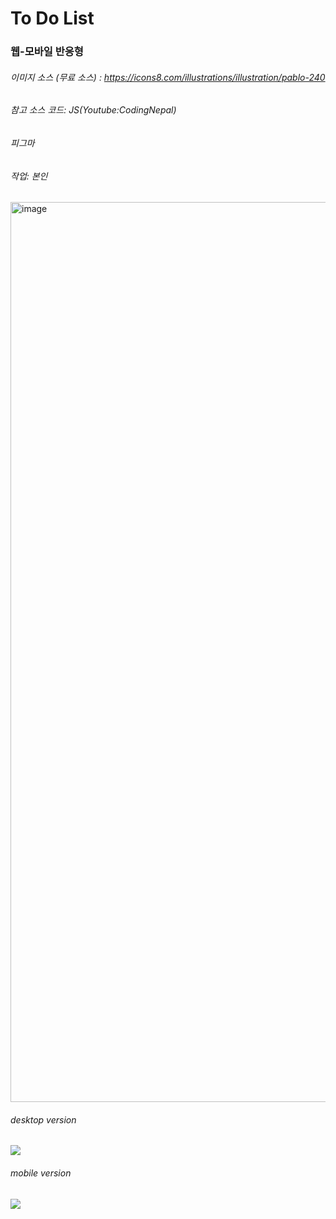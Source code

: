 # To Do List
### 웹-모바일 반응형 
###### 이미지 소스 (무료 소스) : https://icons8.com/illustrations/illustration/pablo-240 
###### 참고 소스 코드: JS(Youtube:CodingNepal)

###### 피그마 
###### 작업: 본인
<img width="1440" alt="image" src="https://user-images.githubusercontent.com/77523846/189054145-78777797-e5a0-4165-b921-062331877ae4.png">


###### desktop version
<img src="https://user-images.githubusercontent.com/77523846/136207993-d86105f7-f0af-443e-a075-088cf059d8fb.gif"/>

###### mobile version
<img src="https://user-images.githubusercontent.com/77523846/136209122-51c8a997-bc67-4d31-abb9-45c103796b3d.gif"/>


